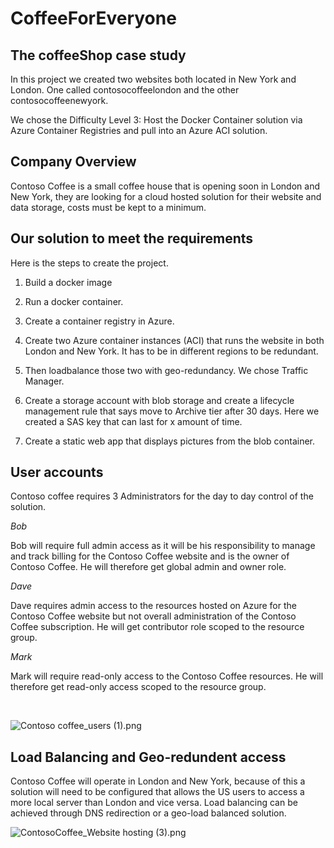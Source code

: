 
# CoffeeForEveryone

## The coffeeShop case study

In this project we created two websites both located in New York and London. One called contosocoffeelondon and the other contosocoffeenewyork. 

We chose the Difficulty Level 3: Host the Docker Container solution via Azure Container Registries and pull into an Azure ACI solution.

## Company Overview

Contoso Coffee is a small coffee house that is opening soon in London and New York, they are looking for a cloud hosted solution for their website and data storage, costs must be kept to a minimum.

## Our solution to meet the requirements

Here is the steps to create the project. 

1. Build a docker image 

2. Run a docker container. 

3. Create a container registry in Azure. 

4. Create two Azure container instances (ACI) that runs the website in both London and New York. It has to be in different regions to be redundant. 

5. Then loadbalance those two with geo-redundancy. We chose Traffic Manager. 

6. Create a storage account with blob storage and create a lifecycle management rule that says move to Archive tier after 30 days. Here we created a SAS key that can last for x amount of time. 

7. Create a static web app that displays pictures from the blob container. 

## User accounts

Contoso coffee requires 3 Administrators for the day to day control of the solution.

*Bob*

Bob will require full admin access as it will be his responsibility to manage and track billing for the Contoso Coffee website and is the owner of Contoso Coffee. He will therefore get global admin and owner role. 

*Dave*

Dave requires admin access to the resources hosted on Azure for the Contoso Coffee website but not overall administration of the Contoso Coffee subscription. He will get contributor role scoped to the resource group. 

*Mark*

Mark will require read-only access to the Contoso Coffee resources. He will therefore get read-only access scoped to the resource group. 

  

<img title="" src="contosocoffee\case study\assets\c89edcde4a2933f30543e3de119b3798a3e62829.png" alt="Contoso coffee_users (1).png" data-align="inline">

## Load Balancing and Geo-redundent access

Contoso Coffee will operate in London and New York, because of this a solution will need to be configured that allows the US users to access a more local server than London and vice versa. Load balancing can be achieved through DNS redirection or a geo-load balanced solution.

![ContosoCoffee_Website hosting (3).png](assets/42bd992c105c28ef62999103e03df026410634d4.png)

